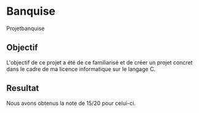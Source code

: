 # Banquise

Projetbanquise

## Objectif

L'objectif de ce projet a été de ce familiarisé et de créer un projet concret dans le cadre de ma licence informatique sur le langage C.

## Resultat

Nous avons obtenus la note de 15/20 pour celui-ci.
